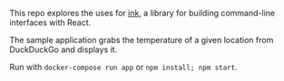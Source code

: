 This repo explores the uses for [ink](https://github.com/vadimdemedes/ink), a library for building command-line interfaces with React. 

The sample application grabs the temperature of a given location from DuckDuckGo and displays it. 

Run with `docker-compose run app` or `npm install; npm start`.